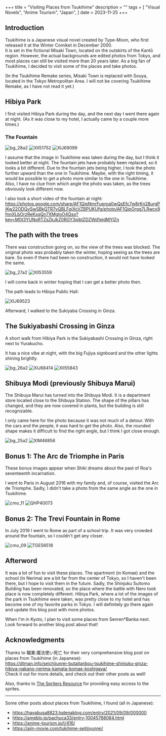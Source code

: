 +++
title = "Visiting Places from Tsukihime"
description = ""
tags = [
  "Visual Novels",
  "Anime Tourism",
  "Japan",
]
date = 2023-11-25
+++

## Introduction

Tsukihime is a Japanese visual novel created by Type-Moon, who first released it at the Winter Comiket in December 2000.  
It is set in the fictional Misaki Town, located on the outskirts of the Kantō region. However, the actual backgrounds are edited photos from Tokyo, and most places can still be visited more than 20 years later.
As a big fan of Tsukihime, I decided to visit some of the places and take photos.

(In the Tsukihime Remake series, Misaki Town is replaced with Souya, located in the Tokyo Metropolitan Area. I will not be covering Tsukihime Remake, as I have not read it yet.)

## Hibiya Park

I first visited Hibiya Park during the day, and the next day I went there again at night. (As it was close to my hotel, I actually came by a couple more times.)

### The Fountain

![bg_28a2](bg_28a2.jpg)
![XII51752](XII51752.jpg)
![XIJ69099](XIJ69099.jpg)

I assume that the image in Tsukihime was taken during the day, but I think it looked better at night.
The fountain jets have probably been replaced, so it looks a bit different.
Due to the fountain jets being higher, I took the photo further upward than the one in Tsukihime.
Maybe, with the right timing, it would be possible to get a photo more similar to the one in Tsukihime.  
Also, I have no clue from which angle the photo was taken, as the trees obviously look different now.

I also took a short video of the fountain at night: <https://photos.google.com/share/AF1QipNmrFuproa0wQsEfc7w8rKn28urgPjKw22ODQvSwSBkQTR7vQBLFqiXcVZBPUKUfg/photo/AF1QipOrgg7LRwcx9fnnXLbOrzReKxqQn7XMgIoO4Qso?key=M0t3YUNoRTZsZkJkZ0RGY3piblZDZWd1ejdMYlZn>

## The path with the trees

There was construction going on, so the view of the trees was blocked. The original photo was probably taken the winter, hoping seeing as the trees are bare. So even if there had been no construction, it would not have looked the same.

![bg_27a2](bg_27a2.jpg)
![XII53559](XII53559.jpg)

I will come back in winter hoping that I can get a better photo then.

The path leads to Hibiya Public Hall:

![XIJ69523](XIJ69523.jpg)

Afterward, I walked to the Sukiyaba Crossing in Ginza.

## The Sukiyabashi Crossing in Ginza

A short walk from Hibiya Park is the Sukiyabashi Crossing in Ginza, right next to Yurakucho.

It has a nice vibe at night, with the big Fujiya signboard and the other lights shining brightly.

![bg_26a2](bg_26a2.jpg)
![XIJ68414](XIJ68414.jpg)
![XII55843](XII55843.jpg)

## Shibuya Modi (previously Shibuya Marui)

The Shibuya Marui has turned into the Shibuya Modi. It is a department store located close to the Shibuya Station.
The shape of the pillars has changed, and they are now covered in plants, but the building is still recognizable.

I only came here for the photo because it was not much of a detour. With the cars and the people, it was hard to get the photo. Also, the rounded shape makes it difficult to find the right angle, but I think I got close enough.

![bg_25a2](bg_25a2.jpg)
![XIM46856](XIM46856.jpg)

## Bonus 1: The Arc de Triomphe in Paris

These bonus images appear when Shiki dreams about the past of Roa's seventeenth incarnation.

I went to Paris in August 2016 with my family and, of course, visited the Arc de Triomphe. Sadly, I didn't take a photo from the same angle as the one in Tsukihime.

![cmo_11](cmo_11.jpg)
![QHP40073](QHP40073.jpg)

## Bonus 2: The Trevi Fountain in Rome

In July 2019 I went to Rome as part of a school trip. It was very crowded around the fountain, so I couldn't get any closer.

![cmo_09](cmo_09.jpg)
![TGE56518](TGE56518.jpg)

## Afterword

It was a lot of fun to visit these places.
The apartment (in Komae) and the school (in Nerima) are a bit far from the center of Tokyo, so I haven't been there, but I hope to visit them in the future.
Sadly, the Shinjuku Suitomo Building has been renovated, so the place where the battle with Nero took place is now completely different.
Hibiya Park, where a lot of the images of the park in Tsukihime were taken, was pretty close to my hotel and has become one of my favorite parks in Tokyo.
I will definitely go there again and update this blog post with more photos.

When I'm in Kyoto, I plan to visit some places from Senren*Banka next.  
Look forward to another blog post about that!

## Acknowledgments

Thanks to 職業:魔法使い死亡 for their very comprehensive blog post on places from Tsukihime (in Japanese):  
<https://dtman.info/seichijunrei-butaitanbou-tsukihime-shinjuku-ginza-hibiya-nakano-nerima-kamata-komae-koshigaya/>  
Check it out for more details, and check out their other posts as well!

Also, thanks to [The Spriters Resource](https://www.spriters-resource.com/) for providing easy access to the sprites.

---

Some other posts about places from Tsukihime, I found (all in Japanese):
- <https://hayabusa8823.hatenablog.com/entry/2021/09/09/000000>
- <https://ameblo.jp/pachuca33/entry-10045768084.html>
- <https://anime-tourism.jp/t/416/>
- <https://ajin-movie.com/tukihime-seitijyunrei/>
